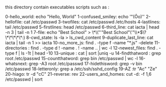 this directory contain executables scripts such as :

0-hello_world: echo "Hello, World"
1-confused_smiley: echo '"(Ôo)'\'
2-hellofile: cat /etc/passwd
3-twofiles: cat /etc/passwd /etc/hosts
4-lastlines: tail /etc/passwd
5-firstlines: head /etc/passwd
6-third_line: cat iacta | head -n 3 | tail -n 1
7-file: echo "Best School" > \\\*\\\\"'\"Best School\"\\'"\\\\\*\$\\\?\\\*\\\*\\\*\\\*\\\*\:\)
8-cwd_state: ls -la  > ls_cwd_content 
9-duplicate_last_line:  cat iacta | tail -n 1 >> iacta 
10-no_more_js: find . -type f -name  "*.js" -delete
11-directories : find . -type d ! -name . ! -name .. | wc -l
12-newest_files: find . -type f | ls -1t | head -10 
13-unique : cat | sort |uniq -u
14-findthatword : grep root /etc/passwd
15-countthatword: grep bin /etc/passwd | wc -l
16-whatsnext: grep -A3 root /etc/passwd 
17-hidethisword: grep -v bin /etc/passwd
18-letteronly: grep a /etc/ssh/sshd_config
19-AZ :tr "Ac" "Ze"
20-hiago: tr -d "cC"
21-reverse: rev
22-users_and_homes: cut -d: -f 1,6 /etc/passwd | sort